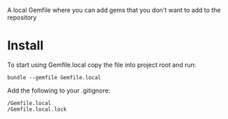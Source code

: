 A local Gemfile where you can add gems that you don't want to add to the repository

# Install

To start using Gemfile.local copy the file into project root and run:

	bundle --gemfile Gemfile.local

Add the following to your .gitignore:

	/Gemfile.local
	/Gemfile.local.lock